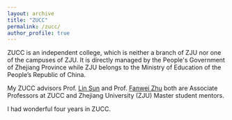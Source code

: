 ```yaml
---
layout: archive
title: "ZUCC"
permalink: /zucc/
author_profile: true
---
```


ZUCC is an independent college, which is neither a branch of ZJU nor one of the campuses of  ZJU. It is directly managed by the People's Government of Zhejiang Province while ZJU belongs to the Ministry of Education of the People’s Republic of China.



My ZUCC advisors Prof. [Lin Sun](http://jsxy.zucc.edu.cn/art/2020/4/8/art_2788_194362.html) and Prof. [Fanwei Zhu](http://jsxy.zucc.edu.cn/art/2013/4/18/art_265_94143.html) both are Associate Professors at ZUCC and Zhejiang University (ZJU) Master student mentors.

I had wonderful four years in ZUCC.